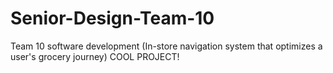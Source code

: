 # Senior-Design-Team-10
Team 10 software development (In-store navigation system that optimizes a user's grocery journey)
COOL PROJECT!
